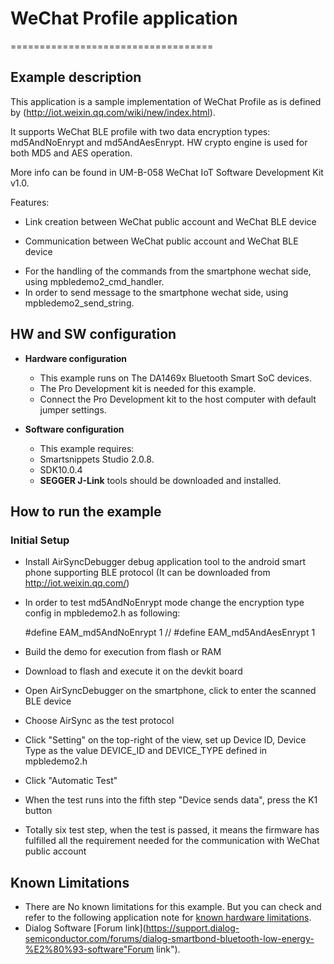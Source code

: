 # WeChat Profile application

\===================================

## Example description

This application is a sample implementation of WeChat Profile as is defined by (http://iot.weixin.qq.com/wiki/new/index.html).

It supports WeChat BLE profile with two data encryption types: md5AndNoEnrypt and md5AndAesEnrypt.
HW crypto engine is used for both MD5 and AES operation.

More info can be found in UM-B-058 WeChat IoT Software Development Kit v1.0.

Features:

- Link creation between WeChat public account and WeChat BLE device

- Communication between WeChat public account and WeChat BLE device

* For the handling of the commands from the smartphone wechat side, using mpbledemo2_cmd_handler.
* In order to send message to the smartphone wechat side, using mpbledemo2_send_string.

## HW and SW configuration

- **Hardware configuration**

  - This example runs on The DA1469x Bluetooth Smart SoC devices.
  - The Pro Development kit is needed for this example.
  - Connect the Pro Development kit to the host computer with default jumper settings.

- **Software configuration**

  - This example requires:

  * Smartsnippets Studio 2.0.8.
  * SDK10.0.4

  - **SEGGER J-Link** tools should be downloaded and installed.

## How to run the example

### Initial Setup

- Install AirSyncDebugger debug application tool to the android smart phone supporting BLE
  protocol (It can be downloaded from http://iot.weixin.qq.com/)

- In order to test md5AndNoEnrypt mode change the encryption type config in mpbledemo2.h as following:

  \#define EAM_md5AndNoEnrypt 1
  // #define EAM_md5AndAesEnrypt 1

- Build the demo for execution from flash or RAM

- Download to flash and execute it on the devkit board

- Open AirSyncDebugger on the smartphone, click to enter the scanned BLE device

- Choose AirSync as the test protocol

- Click "Setting" on the top-right of the view, set up Device ID, Device Type as the
  value DEVICE_ID and DEVICE_TYPE defined in mpbledemo2.h

- Click "Automatic Test"

- When the test runs into the fifth step "Device sends data", press the K1 button

- Totally six test step, when the test is passed, it means the firmware has fulfilled all
  the requirement needed for the communication with WeChat public account

## Known Limitations

- There are No known limitations for this example. But you can check and refer to the following application note for
  [known hardware limitations](https://www.dialog-semiconductor.com/bluetooth-low-energy "known hardware limitations").
- Dialog Software \[Forum link\](https://support.dialog-semiconductor.com/forums/dialog-smartbond-bluetooth-low-energy-%E2%80%93-software"Forum link").
